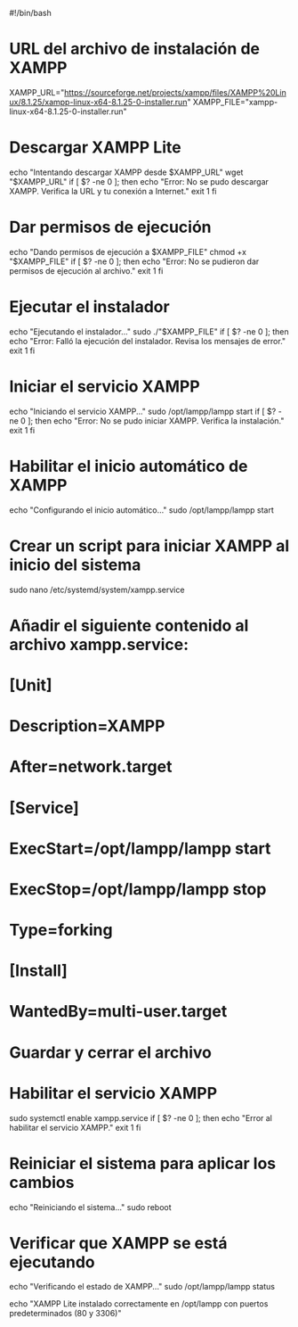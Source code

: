 #!/bin/bash

# URL del archivo de instalación de XAMPP
XAMPP_URL="https://sourceforge.net/projects/xampp/files/XAMPP%20Linux/8.1.25/xampp-linux-x64-8.1.25-0-installer.run"
XAMPP_FILE="xampp-linux-x64-8.1.25-0-installer.run"

# Descargar XAMPP Lite
echo "Intentando descargar XAMPP desde $XAMPP_URL"
wget "$XAMPP_URL"
if [ $? -ne 0 ]; then
  echo "Error: No se pudo descargar XAMPP. Verifica la URL y tu conexión a Internet."
  exit 1
fi

# Dar permisos de ejecución
echo "Dando permisos de ejecución a $XAMPP_FILE"
chmod +x "$XAMPP_FILE"
if [ $? -ne 0 ]; then
  echo "Error: No se pudieron dar permisos de ejecución al archivo."
  exit 1
fi

# Ejecutar el instalador
echo "Ejecutando el instalador..."
sudo ./"$XAMPP_FILE"
if [ $? -ne 0 ]; then
  echo "Error: Falló la ejecución del instalador. Revisa los mensajes de error."
  exit 1
fi

# Iniciar el servicio XAMPP
echo "Iniciando el servicio XAMPP..."
sudo /opt/lampp/lampp start
if [ $? -ne 0 ]; then
  echo "Error: No se pudo iniciar XAMPP.  Verifica la instalación."
  exit 1
fi

# Habilitar el inicio automático de XAMPP
echo "Configurando el inicio automático..."
sudo /opt/lampp/lampp start

# Crear un script para iniciar XAMPP al inicio del sistema
sudo nano /etc/systemd/system/xampp.service

# Añadir el siguiente contenido al archivo xampp.service:
# [Unit]
# Description=XAMPP
# After=network.target

# [Service]
# ExecStart=/opt/lampp/lampp start
# ExecStop=/opt/lampp/lampp stop
# Type=forking

# [Install]
# WantedBy=multi-user.target

# Guardar y cerrar el archivo

# Habilitar el servicio XAMPP
sudo systemctl enable xampp.service
if [ $? -ne 0 ]; then
    echo "Error al habilitar el servicio XAMPP."
    exit 1
fi
# Reiniciar el sistema para aplicar los cambios
echo "Reiniciando el sistema..."
sudo reboot

# Verificar que XAMPP se está ejecutando
echo "Verificando el estado de XAMPP..."
sudo /opt/lampp/lampp status

echo "XAMPP Lite instalado correctamente en /opt/lampp con puertos predeterminados (80 y 3306)"
